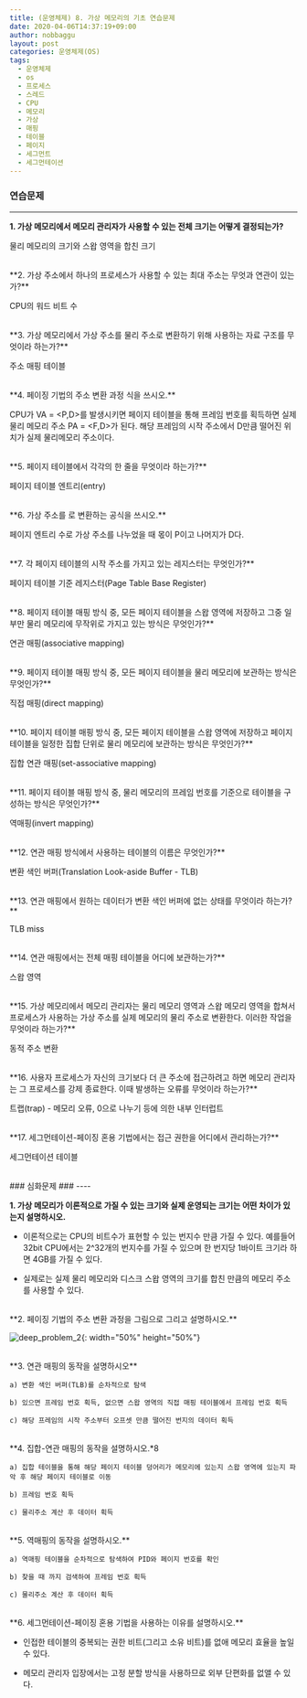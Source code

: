 ```yaml
---
title: (운영체제) 8. 가상 메모리의 기초 연습문제
date: 2020-04-06T14:37:19+09:00
author: nobbaggu
layout: post
categories: 운영체제(OS)
tags:
  - 운영체제
  - os
  - 프로세스
  - 스레드
  - CPU
  - 메모리
  - 가상
  - 매핑
  - 테이블
  - 페이지
  - 세그먼트
  - 세그먼테이션
---
```


### 연습문제 ###
----

**1. 가상 메모리에서 메모리 관리자가 사용할 수 있는 전체 크기는 어떻게 결정되는가?**

물리 메모리의 크기와 스왑 영역을 합친 크기

<br>
**2. 가상 주소에서 하나의 프로세스가 사용할 수 있는 최대 주소는 무엇과 연관이 있는가?**

CPU의 워드 비트 수

<br>
**3. 가상 메모리에서 가상 주소를 물리 주소로 변환하기 위해 사용하는 자료 구조를 무엇이라 하는가?**

주소 매핑 테이블

<br>
**4. 페이징 기법의 주소 변환 과정 식을 쓰시오.**

CPU가 VA = <P,D>를 발생시키면 페이지 테이블을 통해 프레임 번호를 획득하면 실제 물리 메모리 주소 PA = <F,D>가 된다. 해당 프레임의 시작 주소에서 D만큼 떨어진 위치가 실제 물리메모리 주소이다.

<br>
**5. 페이지 테이블에서 각각의 한 줄을 무엇이라 하는가?**

페이지 테이블 엔트리(entry)

<br>
**6. 가상 주소를 <P,D>로 변환하는 공식을 쓰시오.**

페이지 엔트리 수로 가상 주소를 나누었을 때 몫이 P이고 나머지가 D다.

<br>
**7. 각 페이지 테이블의 시작 주소를 가지고 있는 레지스터는 무엇인가?**

페이지 테이블 기준 레지스터(Page Table Base Register)

<br>
**8. 페이지 테이블 매핑 방식 중, 모든 페이지 테이블을 스왑 영역에 저장하고 그중 일부만 물리 메모리에 무작위로 가지고 있는 방식은 무엇인가?**

연관 매핑(associative mapping)

<br>
**9. 페이지 테이블 매핑 방식 중, 모든 페이지 테이블을 물리 메모리에 보관하는 방식은 무엇인가?**

직접 매핑(direct mapping)

<br>
**10. 페이지 테이블 매핑 방식 중, 모든 페이지 테이블을 스왑 영역에 저장하고 페이지 테이블을 일정한 집합 단위로 물리 메모리에 보관하는 방식은 무엇인가?**

집합 연관 매핑(set-associative mapping)

<br>
**11. 페이지 테이블 매핑 방식 중, 물리 메모리의 프레임 번호를 기준으로 테이블을 구성하는 방식은 무엇인가?**

역매핑(invert mapping)

<br>
**12. 연관 매핑 방식에서 사용하는 테이블의 이름은 무엇인가?**

변환 색인 버퍼(Translation Look-aside Buffer - TLB)

<br>
**13. 연관 매핑에서 원하는 데이터가 변환 색인 버퍼에 없는 상태를 무엇이라 하는가?**

TLB miss

<br>
**14. 연관 매핑에서는 전체 매핑 테이블을 어디에 보관하는가?**

스왑 영역

<br>
**15. 가상 메모리에서 메모리 관리자는 물리 메모리 영역과 스왑 메모리 영역을 합쳐서 프로세스가 사용하는 가상 주소를 실제 메모리의 물리 주소로 변환한다. 이러한 작업을 무엇이라 하는가?**

동적 주소 변환

<br>
**16. 사용자 프로세스가 자신의 크기보다 더 큰 주소에 접근하려고 하면 메모리 관리자는 그 프로세스를 강제 종료한다. 이때 발생하는 오류를 무엇이라 하는가?**

트랩(trap) - 메모리 오류, 0으로 나누기 등에 의한 내부 인터럽트

<br>
**17. 세그먼테이션-페이징 혼용 기법에서는 접근 권한을 어디에서 관리하는가?**

세그먼테이션 테이블

<br>
### 심화문제 ###
----

**1. 가상 메모리가 이론적으로 가질 수 있는 크기와 실제 운영되는 크기는 어떤 차이가 있는지 설명하시오.**

+ 이론적으로는 CPU의 비트수가 표현할 수 있는 번지수 만큼 가질 수 있다. 예를들어 32bit CPU에서는 2^32개의 번지수를 가질 수 있으며 한 번지당 1바이트 크기라 하면 4GB를 가질 수 있다.

+ 실제로는 실제 물리 메모리와 디스크 스왑 영역의 크기를 합친 만큼의 메모리 주소를 사용할 수 있다.

<br>
**2. 페이징 기법의 주소 변환 과정을 그림으로 그리고 설명하시오.**

![deep_problem_2](https://nobbaggu.github.io/images/operating_systems/8/deep_problem_2.png){: width="50%" height="50%"}

<br>
**3. 연관 매핑의 동작을 설명하시오**

	a) 변환 색인 버퍼(TLB)를 순차적으로 탐색
	
	b) 있으면 프레임 번호 획득, 없으면 스왑 영역의 직접 매핑 테이블에서 프레임 번호 획득
	
	c) 해당 프레임의 시작 주소부터 오프셋 만큼 떨어진 번지의 데이터 획득
	
<br>
**4. 집합-연관 매핑의 동작을 설명하시오.*8

	a) 집합 테이블을 통해 해당 페이지 테이블 덩어리가 메모리에 있는지 스왑 영역에 있는지 파악 후 해당 페이지 테이블로 이동
	
	b) 프레임 번호 획득
	
	c) 물리주소 계산 후 데이터 획득
	
<br>
**5. 역매핑의 동작을 설명하시오.**

	a) 역매핑 테이블을 순차적으로 탐색하여 PID와 페이지 번호를 확인
	
	b) 찾을 때 까지 검색하여 프레임 번호 획득
	
	c) 물리주소 계산 후 데이터 획득
	
<br>
**6. 세그먼테이션-페이징 혼용 기법을 사용하는 이유를 설명하시오.**

+ 인접한 테이블의 중복되는 권한 비트(그리고 소유 비트)를 없애 메모리 효율을 높일 수 있다.

+ 메모리 관리자 입장에서는 고정 분할 방식을 사용하므로 외부 단편화를 없앨 수 있다.